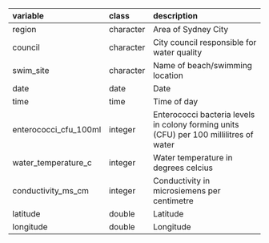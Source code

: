 |variable              |class     |description                           |
|:---------------------|:---------|:-------------------------------------|
|region                |character |Area of Sydney City |
|council               |character |City council responsible for water quality |
|swim_site             |character |Name of beach/swimming location |
|date                  |date      |Date |
|time                  |time      |Time of day |
|enterococci_cfu_100ml |integer   |Enterococci bacteria levels in colony forming units (CFU) per 100 millilitres of water |
|water_temperature_c   |integer   |Water temperature in degrees celcius |
|conductivity_ms_cm    |integer   |Conductivity in microsiemens per centimetre |
|latitude              |double    |Latitude |
|longitude             |double    |Longitude |
